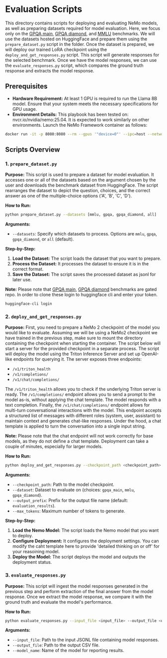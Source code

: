 # Evaluation Scripts

This directory contains scripts for deploying and evaluating NeMo models, as well as preparing datasets required for model evaluation. Here, we focus only on the [GPQA main](https://huggingface.co/datasets/Idavidrein/gpqa/viewer/gpqa_main?views%5B%5D=gpqa_main), [GPQA diamond](https://huggingface.co/datasets/Idavidrein/gpqa/viewer/gpqa_diamond), and [MMLU](https://huggingface.co/datasets/cais/mmlu) benchmarks. We will use the datasets hosted on HuggingFace and prepare them using the `prepare_dataset.py` script in the folder. Once the dataset is prepared, we will deploy our trained LoRA checkpoint using the `deploy_and_get_responses.py` script. This script will generate responses for the selected benchmark. Once we have the model responses, we can use the `evaluate_responses.py` script, which compares the ground truth response and extracts the model response.

## Prerequisites

- **Hardware Requirement:** At least 1 GPU is required to run the Llama 8B model. Ensure that your system meets the necessary specifications for GPU usage.
- **Environment Details:** This playbook has been tested on: nvcr.io/nvidia/nemo:25.04. It is expected to work similarly on other environments. Launch the NeMo Framework container as follows:
```bash
docker run -it -p 8080:8080 --rm --gpus '"device=0"' --ipc=host --network host -v $(pwd):/workspace nvcr.io/nvidia/nemo:25.04
```

## Scripts Overview

### 1. `prepare_dataset.py`

**Purpose:** This script is used to prepare a dataset for model evaluation. It accesses one or all of the datasets based on the argument chosen by the user and downloads the benchmark dataset from HuggingFace. The script rearranges the dataset to depict the question, choices, and the correct answer as one of the multiple-choice options ('A', 'B', 'C', 'D').

**How to Run:**
```bash
python prepare_dataset.py --datasets [mmlu, gpqa, gpqa_diamond, all]
```

**Arguments:**
- `--datasets`: Specify which datasets to process. Options are `mmlu`, `gpqa`, `gpqa_diamond`, or `all` (default).

**Step-by-Step:**
1. **Load the Dataset:** The script loads the dataset that you want to prepare.
2. **Process the Dataset:** It processes the dataset to ensure it is in the correct format.
3. **Save the Dataset:** The script saves the processed dataset as jsonl for later use.

**Note:** Please note that [GPQA main](https://huggingface.co/datasets/Idavidrein/gpqa/viewer/gpqa_main?views%5B%5D=gpqa_main), [GPQA diamond](https://huggingface.co/datasets/Idavidrein/gpqa/viewer/gpqa_diamond) benchmarks are gated repo. In order to clone these login to huggingface cli and enter your token.
```bash
huggingface-cli login
```

### 2. `deploy_and_get_responses.py`

**Purpose:** First, you need to prepare a NeMo 2 checkpoint of the model you would like to evaluate. Assuming we will be using a NeMo2 checkpoint we have trained in the previous step, make sure to mount the directory containing the checkpoint when starting the container. The script below will start a server for the provided checkpoint in a separate process. The script will deploy the model using the Triton Inference Server and set up OpenAI-like endpoints for querying it. The server exposes three endpoints:

- `/v1/triton_health`
- `/v1/completions/`
- `/v1/chat/completions/`

The `/v1/triton_health` allows you to check if the underlying Triton server is ready. The `/v1/completions/` endpoint allows you to send a prompt to the model as-is, without applying the chat template. The model responds with a text completion. Finally, the `/v1/chat/completions/` endpoint allows for multi-turn conversational interactions with the model. This endpoint accepts a structured list of messages with different roles (system, user, assistant) to maintain context and generates chat-like responses. Under the hood, a chat template is applied to turn the conversation into a single input string.

**Note:** Please note that the chat endpoint will not work correctly for base models, as they do not define a chat template. Deployment can take a couple of minutes, especially for larger models.

**How to Run:**
```bash
python deploy_and_get_responses.py --checkpoint_path <checkpoint_path> --dataset <dataset> --output_prefix <output_prefix> --max_tokens <max_tokens>
```

**Arguments:**
- `--checkpoint_path`: Path to the model checkpoint.
- `--dataset`: Dataset to evaluate on (choices: `gpqa_main`, `mmlu`, `gpqa_diamond`).
- `--output_prefix`: Prefix for the output file name (default: `evaluation_results`).
- `--max_tokens`: Maximum number of tokens to generate.

**Step-by-Step:**
1. **Load the Nemo Model:** The script loads the Nemo model that you want to deploy.
2. **Configure Deployment:** It configures the deployment settings. You can modify the caht template here to provide 'detailed thinking on or off' for your reasoining model.
3. **Deploy the Model:** The script deploys the model and outputs the deployment status.

### 3. `evaluate_responses.py`

**Purpose:** This script will ingest the model responses generated in the previous step and perform extraction of the final answer from the model response. Once we extract the model response, we compare it with the ground truth and evaluate the model's performance.

**How to Run:**
```bash
python evaluate_responses.py --input_file <input_file> --output_file <output_file> --model_name <model_name>
```

**Arguments:**
- `--input_file`: Path to the input JSONL file containing model responses.
- `--output_file`: Path to the output CSV file.
- `--model_name`: Name of the model for reporting results.
